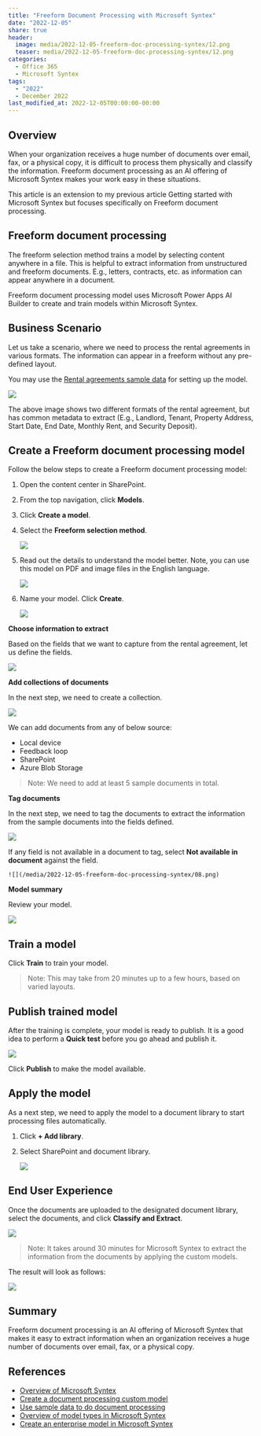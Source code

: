 ```yaml
---
title: "Freeform Document Processing with Microsoft Syntex"
date: "2022-12-05"
share: true
header:
  image: media/2022-12-05-freeform-doc-processing-syntex/12.png
  teaser: media/2022-12-05-freeform-doc-processing-syntex/12.png
categories:
  - Office 365
  - Microsoft Syntex
tags:
  - "2022"
  - December 2022
last_modified_at: 2022-12-05T00:00:00-00:00
---
```

## Overview

When your organization receives a huge number of documents over email, fax, or a physical copy, it is difficult to process them physically and classify the information. Freeform document processing as an AI offering of Microsoft Syntex makes your work easy in these situations.

This article is an extension to my previous article Getting started with Microsoft Syntex but focuses specifically on Freeform document processing.

## Freeform document processing

The freeform selection method trains a model by selecting content anywhere in a file. This is helpful to extract information from unstructured and freeform documents. E.g., letters, contracts, etc. as information can appear anywhere in a document.

Freeform document processing model uses Microsoft Power Apps AI Builder to create and train models within Microsoft Syntex.

## Business Scenario

Let us take a scenario, where we need to process the rental agreements in various formats. The information can appear in a freeform without any pre-defined layout.

You may use the [Rental agreements sample data](https://learn.microsoft.com/en-us/ai-builder/form-processing-sample-data?WT.mc_id=M365-MVP-5003693) for setting up the model.

![](/media/2022-12-05-freeform-doc-processing-syntex/01.png)

The above image shows two different formats of the rental agreement, but has common metadata to extract (E.g., Landlord, Tenant, Property Address, Start Date, End Date, Monthly Rent, and Security Deposit). 


## Create a Freeform document processing model

Follow the below steps to create a Freeform document processing model:

1. Open the content center in SharePoint.
2. From the top navigation, click **Models**.
3. Click **Create a model**.
4. Select the **Freeform selection method**.

    ![](/media/2022-12-05-freeform-doc-processing-syntex/02.png)

5. Read out the details to understand the model better. Note, you can use this model on PDF and image files in the English language.

    ![](/media/2022-12-05-freeform-doc-processing-syntex/03.png)

6. Name your model. Click **Create**.

    ![](/media/2022-12-05-freeform-doc-processing-syntex/04.png)


**Choose information to extract**

Based on the fields that we want to capture from the rental agreement, let us define the fields.

![](/media/2022-12-05-freeform-doc-processing-syntex/05.png)


**Add collections of documents**

In the next step, we need to create a collection.

![](/media/2022-12-05-freeform-doc-processing-syntex/06.png)

We can add documents from any of below source:

- Local device
- Feedback loop
- SharePoint
- Azure Blob Storage

> Note:
> We need to add at least 5 sample documents in total.


**Tag documents**

In the next step, we need to tag the documents to extract the information from the sample documents into the fields defined.

![](/media/2022-12-05-freeform-doc-processing-syntex/07.png)

If any field is not available in a document to tag, select **Not available in document** against the field.

    ![](/media/2022-12-05-freeform-doc-processing-syntex/08.png)


**Model summary**

Review your model.

![](/media/2022-12-05-freeform-doc-processing-syntex/09.png)


## Train a model

Click **Train** to train your model. 

> Note:
> This may take from 20 minutes up to a few hours, based on varied layouts.


## Publish trained model

After the training is complete, your model is ready to publish. It is a good idea to perform a **Quick test** before you go ahead and publish it.

![](/media/2022-12-05-freeform-doc-processing-syntex/10.png)

Click **Publish** to make the model available.


## Apply the model

As a next step, we need to apply the model to a document library to start processing files automatically.

1. Click **+ Add library**.
2. Select SharePoint and document library.

    ![](/media/2022-12-05-freeform-doc-processing-syntex/11.png)


## End User Experience

Once the documents are uploaded to the designated document library, select the documents, and click **Classify and Extract**.

![](/media/2022-12-05-freeform-doc-processing-syntex/12.png)

> Note:
> It takes around 30 minutes for Microsoft Syntex to extract the information from the documents by applying the custom models.

The result will look as follows:

![](/media/2022-12-05-freeform-doc-processing-syntex/13.png)


## Summary

Freeform document processing is an AI offering of Microsoft Syntex that makes it easy to extract information when an organization receives a huge number of documents over email, fax, or a physical copy.


## References

- [Overview of Microsoft Syntex](https://learn.microsoft.com/en-us/microsoft-365/contentunderstanding/syntex-overview?WT.mc_id=M365-MVP-5003693)
- [Create a document processing custom model](https://learn.microsoft.com/en-us/ai-builder/create-form-processing-model?WT.mc_id=M365-MVP-5003693)
- [Use sample data to do document processing](https://learn.microsoft.com/en-us/ai-builder/form-processing-sample-data?WT.mc_id=M365-MVP-5003693)
- [Overview of model types in Microsoft Syntex](https://learn.microsoft.com/en-us/microsoft-365/contentunderstanding/model-types-overview?WT.mc_id=M365-MVP-5003693)
- [Create an enterprise model in Microsoft Syntex](https://learn.microsoft.com/en-us/microsoft-365/contentunderstanding/create-syntex-model?WT.mc_id=M365-MVP-5003693)
